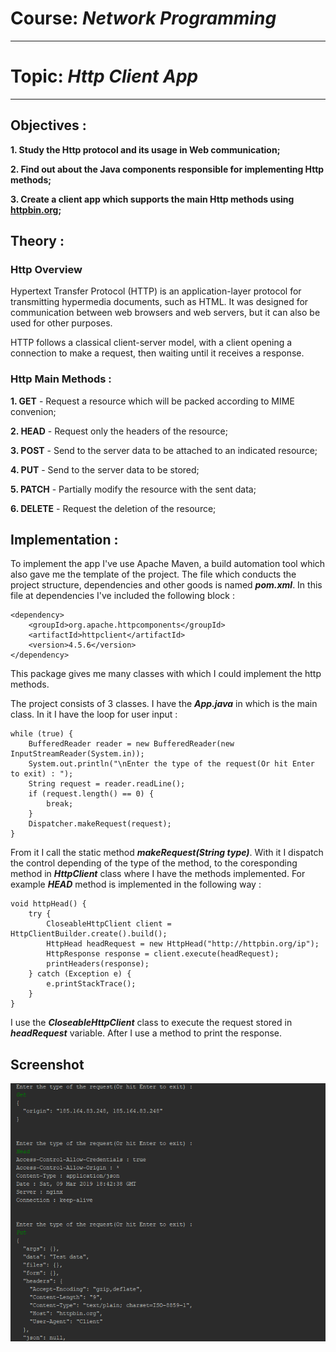 # Course: *Network Programming*
------
# Topic: *Http Client App*
------
## Objectives :
__1. Study the Http protocol and its usage in Web communication;__

__2. Find out about the Java components responsible for implementing Http methods;__

__3. Create a client app which supports the main Http methods using [httpbin.org](httpbin.org);__

## Theory :

### Http Overview

Hypertext Transfer Protocol (HTTP) is an application-layer protocol for transmitting hypermedia documents, such as HTML. It was designed for communication between web browsers and web servers, but it can also be used for other purposes. 

HTTP follows a classical client-server model, with a client opening a connection to make a request, then waiting until it receives a response. 

### Http Main Methods : 

**1. GET** - Request a resource which will be packed according to MIME convenion; 

**2. HEAD** - Request only the headers of the resource;

**3. POST** - Send to the server data to be attached to an indicated resource;

**4. PUT** - Send to the server data to be stored;

**5. PATCH** - Partially modify the resource with the sent data;

**6. DELETE** - Request the deletion of the resource;

## Implementation :

To implement the app I've use Apache Maven, a build automation tool which also gave me the template of the project. The file which conducts the project structure, dependencies and other goods is named _**pom.xml**_. In this file at dependencies I've included the following block : 

```
<dependency>
    <groupId>org.apache.httpcomponents</groupId>
    <artifactId>httpclient</artifactId>
    <version>4.5.6</version>
</dependency>
```

This package gives me many classes with which I could implement the http methods.

The project consists of 3 classes. I have the _**App.java**_ in which is the main class. In it I have the loop for user input : 
```
while (true) {
    BufferedReader reader = new BufferedReader(new InputStreamReader(System.in));
    System.out.println("\nEnter the type of the request(Or hit Enter to exit) : ");
    String request = reader.readLine();
    if (request.length() == 0) {
        break;
    }
    Dispatcher.makeRequest(request);
}
```

From it I call the static method _**makeRequest(String type)**_. With it I dispatch the control depending of the type of the method, to the coresponding method in _**HttpClient**_ class where I have the methods implemented. For example _**HEAD**_ method is implemented in the following way : 
```
void httpHead() {
    try {
        CloseableHttpClient client = HttpClientBuilder.create().build();
        HttpHead headRequest = new HttpHead("http://httpbin.org/ip");
        HttpResponse response = client.execute(headRequest);
        printHeaders(response);
    } catch (Exception e) {
        e.printStackTrace();
    }
}
```

I use the _**CloseableHttpClient**_ class to execute the request stored in _**headRequest**_ variable. After I use a method to print the response. 

## Screenshot

![](img/Capture1.PNG)
